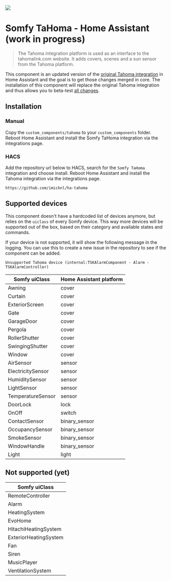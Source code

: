 ![](https://raw.githubusercontent.com/iMicknl/ha-tahoma/master/media/tahoma_device_page.png)

# Somfy TaHoma - Home Assistant (work in progress)

> The Tahoma integration platform is used as an interface to the tahomalink.com website. It adds covers, scenes and a sun sensor from the Tahoma platform.

This component is an updated version of the [original Tahoma integration](https://www.home-assistant.io/integrations/tahoma/) in Home Assistant and the goal is to get those changes merged in core. The installation of this component will replace the original Tahoma integration and thus allows you to beta-test [all changes](./CHANGELOG.md).

## Installation

### Manual

Copy the `custom_components/tahoma` to your `custom_components` folder. Reboot Home Assistant and install the Somfy TaHoma integration via the integrations page.

### HACS

Add the repository url below to HACS, search for the `Somfy TaHoma` integration and choose install. Reboot Home Assistant and install the Tahoma integration via the integrations page.

```
https://github.com/imicknl/ha-tahoma
```

## Supported devices

This component doesn't have a hardcoded list of devices anymore, but relies on the `uiclass` of every Somfy device. This way more devices will be supported out of the box, based on their category and available states and commands.

If your device is not supported, it will show the following message in the logging. You can use this to create a new issue in the repository to see if the component can be added.

`Unsupported Tahoma device (internal:TSKAlarmComponent - Alarm - TSKAlarmController)`

| Somfy uiClass     | Home Assistant platform |
| ----------------- | ----------------------- |
| Awning            | cover                   |
| Curtain           | cover                   |
| ExteriorScreen    | cover                   |
| Gate              | cover                   |
| GarageDoor        | cover                   |
| Pergola           | cover                   |
| RollerShutter     | cover                   |
| SwingingShutter   | cover                   |
| Window            | cover                   |
| AirSensor         | sensor                  |
| ElectricitySensor | sensor                  |
| HumiditySensor    | sensor                  |
| LightSensor       | sensor                  |
| TemperatureSensor | sensor                  |
| DoorLock          | lock                    |
| OnOff             | switch                  |
| ContactSensor     | binary_sensor           |
| OccupancySensor   | binary_sensor           |
| SmokeSensor       | binary_sensor           |
| WindowHandle      | binary_sensor           |
| Light             | light                   |

## Not supported (yet)

| Somfy uiClass         |
| --------------------- |
| RemoteController      |
| Alarm                 |
| HeatingSystem         |
| EvoHome               |
| HitachiHeatingSystem  |
| ExteriorHeatingSystem |
| Fan                   |
| Siren                 |
| MusicPlayer           |
| VentilationSystem     |
